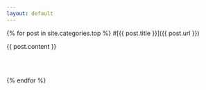 ```yaml
---
layout: default
---
```


{% for post in site.categories.top %}
#[{{ post.title }}]({{ post.url }})

{{ post.content }}

<br/>
<br/>

{% endfor %}

<script type="text/javascript">
  $(function(){
    $("pre").addClass("prettyprint");
    prettyPrint();
  });
</script>

